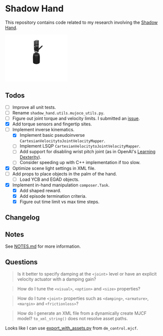 # Shadow Hand

This repository contains code related to my research involving the [Shadow Hand](https://www.shadowrobot.com/).

<img src="./assets/teaser.gif" width="40%"/>

## Todos

- [ ] Improve all unit tests.
- [ ] Rename `shadow_hand.utils.mujoco_utils.py`.
- [ ] Figure out joint torque and velocity limits. I submitted an [issue](https://github.com/shadow-robot/sr_core/issues/206).
- [x] Add torque sensors and fingertip sites.
- [ ] Implement inverse kinematics.
    - [x] Implement basic pseudoinverse `CartesianVelocitytoJointVelocityMapper`.
    - [ ] Implement LSQP `CartesianVelocitytoJointVelocityMapper`.
    - [ ] Add support for disabling wrist pitch joint (as in OpenAI's [Learning Dexterity](https://arxiv.org/abs/1808.00177)).
    - [ ] Consider speeding up  with C++ implementation if too slow.
- [x] Optimize scene light settings in XML file.
- [ ] Add props to place objects in the palm of the hand.
    - [ ] Load YCB and EGAD objects.
- [x] Implement in-hand manipulation `composer.Task`.
    - [x] Add shaped reward.
    - [x] Add episode termination criteria.
    - [x] Figure out time limit vs max time steps.

## Changelog

## Notes

See [NOTES.md](NOTES.md) for more information.

## Questions

> Is it better to specify damping at the `<joint>` level or have an explicit velocity actuator with a damping gain?

> How do I tune the `<visual>`, `<option>` and `<size>` properties?

> How do I tune `<joint>` properties such as `<damping>`, `<armature>`, `<margin>` and `<frictionloss>`?

> How do I generate an XML file from a dynamically create MJCF model? `to_xml_string()` does not resolve asset paths.

Looks like I can use [export_with_assets.py](https://github.com/deepmind/dm_control/blob/master/dm_control/mjcf/export_with_assets.py) from `dm_control.mjcf`.
